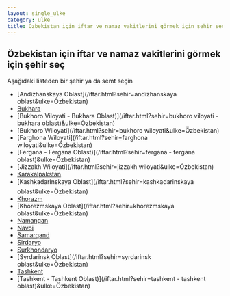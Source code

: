 ```yaml
---
layout: single_ulke
category: ulke
title: Özbekistan için iftar ve namaz vakitlerini görmek için şehir seç
---
```



## Özbekistan için iftar ve namaz vakitlerini görmek için şehir seç

Aşağıdaki listeden bir şehir ya da semt seçin


* [Andizhanskaya Oblast](/iftar.html?sehir=andizhanskaya oblast&ulke=Özbekistan)
* [Bukhara](/iftar.html?sehir=bukhara&ulke=Özbekistan)
* [Bukhoro Viloyati - Bukhara Oblast)](/iftar.html?sehir=bukhoro viloyati - bukhara oblast)&ulke=Özbekistan)
* [Bukhoro Wiloyati](/iftar.html?sehir=bukhoro wiloyati&ulke=Özbekistan)
* [Farghona Wiloyati](/iftar.html?sehir=farghona wiloyati&ulke=Özbekistan)
* [Fergana - Fergana Oblast)](/iftar.html?sehir=fergana - fergana oblast)&ulke=Özbekistan)
* [Jizzakh Wiloyati](/iftar.html?sehir=jizzakh wiloyati&ulke=Özbekistan)
* [Karakalpakstan](/iftar.html?sehir=karakalpakstan&ulke=Özbekistan)
* [KashkadarInskaya Oblast](/iftar.html?sehir=kashkadarinskaya oblast&ulke=Özbekistan)
* [Khorazm](/iftar.html?sehir=khorazm&ulke=Özbekistan)
* [Khorezmskaya Oblast](/iftar.html?sehir=khorezmskaya oblast&ulke=Özbekistan)
* [Namangan](/iftar.html?sehir=namangan&ulke=Özbekistan)
* [Navoi](/iftar.html?sehir=navoi&ulke=Özbekistan)
* [Samarqand](/iftar.html?sehir=samarqand&ulke=Özbekistan)
* [Sirdaryo](/iftar.html?sehir=sirdaryo&ulke=Özbekistan)
* [Surkhondaryo](/iftar.html?sehir=surkhondaryo&ulke=Özbekistan)
* [Syrdarinsk Oblast](/iftar.html?sehir=syrdarinsk oblast&ulke=Özbekistan)
* [Tashkent](/iftar.html?sehir=tashkent&ulke=Özbekistan)
* [Tashkent - Tashkent Oblast)](/iftar.html?sehir=tashkent - tashkent oblast)&ulke=Özbekistan)
